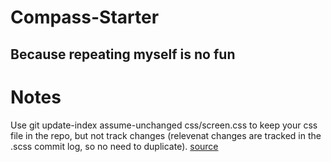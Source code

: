 # Compass-Starter
## Because repeating myself is no fun

# Notes
Use git update-index assume-unchanged css/screen.css to keep your css file in the repo, but not track changes (relevenat changes are tracked in the .scss commit log, so no need to duplicate). [source](http://stackoverflow.com/questions/3319479/git-can-i-commit-a-file-and-ignore-the-content-changes)